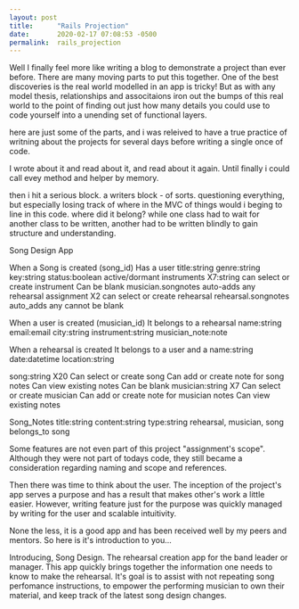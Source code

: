```yaml
---
layout: post
title:      "Rails Projection"
date:       2020-02-17 07:08:53 -0500
permalink:  rails_projection
---
```



Well I finally feel more like writing a blog to demonstrate a project than ever before.
There are many moving parts to put this together.
One of the best discoveries is the real world modelled in an app is tricky!
But as with any model thesis, relationships and associtaions iron out the bumps of this real world to the point of finding out just how many details you could use to code yourself into a unending set of functional layers.

here are just some of the parts, and i was releived to have a true practice of writning about the projects for several days before writing a single once of code.

I wrote about it and read about it, and read about it again.
Until finally i could call evey method and helper by memory.

then i hit a serious block. a writers block - of sorts.
questioning everything, but especially losing track of where in the MVC of things would i beging to line in this code. where did it belong? while one class had to wait for another class to be written, another had to be written blindly to gain structure and understanding.

Song Design App

When a Song is created (song_id)
Has a user
title:string
genre:string
key:string
status:boolean active/dormant
instruments X7:string
can select or create instrument
Can be blank
musician.songnotes
auto-adds any
rehearsal assignment X2
can select or create rehearsal
rehearsal.songnotes
auto_adds any
cannot be blank

When a user is created (musician_id)
It belongs to a rehearsal
name:string
email:email
city:string
instrument:string
musician_note:note


When a rehearsal is created
It belongs to a user and a 
name:string
date:datetime
location:string

song:string X20
Can select or create song
Can add or create note for song notes
Can view existing notes
Can be blank
musician:string X7
Can select or create musician
Can add or create note for musician notes
Can view existing notes

Song_Notes
title:string
content:string
type:string
rehearsal, musician, song
belongs_to song

Some features are not even part of this project "assignment's scope".
Although they were not part of todays code, they still became a consideration regarding naming and scope and references.

Then there was time to think about the user. The inception of the project's app serves a purpose and has a result that makes other's work a little easier. However, writing feature just for the purpose was quickly managed by writing for the user and scalable intuitivity.

None the less, it is a good app and has been received well by my peers and mentors.
So here is it's introduction to you...

Introducing, Song Design.
The rehearsal creation app for the band leader or manager.
This app quickly brings together the information one needs to know to make the rehearsal.
It's goal is to assist with not repeating song perfomance instructions, to empower the performing musician to own their material, and keep track of the latest song design changes. 






